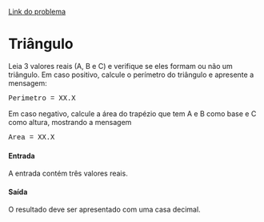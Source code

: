 
[Link do problema](https://www.beecrowd.com.br/judge/problems/view/1043)

# Triângulo

Leia 3 valores reais (A, B e C) e verifique se eles formam ou não um triângulo. Em caso positivo, calcule o perímetro do triângulo e apresente a mensagem:


<span style="font-family: courier new,Courier,nimbus mono l,monospace;">Perimetro = XX.X</span>


Em caso negativo, calcule a área do trapézio que tem A e B como base e C como altura, mostrando a mensagem


<span style="font-family: courier new,Courier,nimbus mono l,monospace;">Area = XX.X</span>

#### Entrada

A entrada contém três valores reais.

#### Saída

O resultado deve ser apresentado com uma casa decimal.